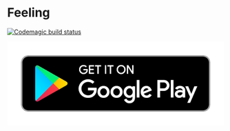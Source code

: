 # Feeling

[![Codemagic build status](https://api.codemagic.io/apps/5e382b98cb1395ce61fb0fec/5e382b98cb1395ce61fb0feb/status_badge.svg)](https://codemagic.io/apps/5e382b98cb1395ce61fb0fec/5e382b98cb1395ce61fb0feb/latest_build)


![google-play](./google-play-badge.png)
